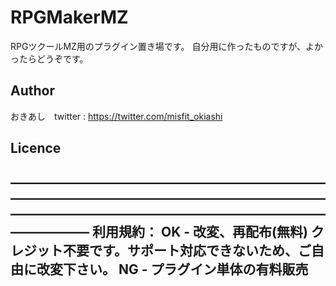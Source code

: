 # RPGMakerMZ

RPGツクールMZ用のプラグイン置き場です。
自分用に作ったものですが、よかったらどうぞです。

## Author

おきあし　twitter : https://twitter.com/misfit_okiashi

## Licence

――――――――――――――――――――――――――――――――――――――――――――――――――――――――――――――――――――――――――――――
利用規約：
 OK - 改変、再配布(無料)
      クレジット不要です。サポート対応できないため、ご自由に改変下さい。
 NG - プラグイン単体の有料販売
----------------------------------------------------------------------------
